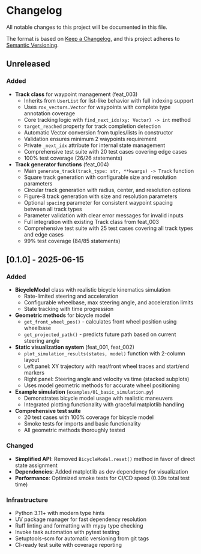 # Changelog
All notable changes to this project will be documented in this file.

The format is based on [Keep a Changelog](https://keepachangelog.com/en/1.0.0/), and this project adheres to [Semantic Versioning](https://semver.org/spec/v2.0.0.html).

## Unreleased

### Added
- **Track class** for waypoint management (feat_003)
  - Inherits from `UserList` for list-like behavior with full indexing support
  - Uses `rox_vectors.Vector` for waypoints with complete type annotation coverage
  - Core tracking logic with `find_next_idx(xy: Vector) -> int` method
  - `target_reached` property for track completion detection
  - Automatic Vector conversion from tuples/lists in constructor
  - Validation ensures minimum 2 waypoints requirement
  - Private `_next_idx` attribute for internal state management
  - Comprehensive test suite with 20 test cases covering edge cases
  - 100% test coverage (26/26 statements)
- **Track generator functions** (feat_004)
  - Main `generate_track(track_type: str, **kwargs) -> Track` function
  - Square track generation with configurable size and resolution parameters
  - Circular track generation with radius, center, and resolution options
  - Figure-8 track generation with size and resolution parameters
  - Optional `spacing` parameter for consistent waypoint spacing between all track types
  - Parameter validation with clear error messages for invalid inputs
  - Full integration with existing Track class from feat_003
  - Comprehensive test suite with 25 test cases covering all track types and edge cases
  - 99% test coverage (84/85 statements)

## [0.1.0] - 2025-06-15

### Added
- **BicycleModel** class with realistic bicycle kinematics simulation
  - Rate-limited steering and acceleration 
  - Configurable wheelbase, max steering angle, and acceleration limits
  - State tracking with time progression
- **Geometric methods** for bicycle model
  - `get_front_wheel_pos()` - calculates front wheel position using wheelbase
  - `get_projected_path()` - predicts future path based on current steering angle
- **Static visualization system** (feat_001, feat_002)
  - `plot_simulation_results(states, model)` function with 2-column layout
  - Left panel: XY trajectory with rear/front wheel traces and start/end markers
  - Right panel: Steering angle and velocity vs time (stacked subplots)
  - Uses model geometric methods for accurate wheel positioning
- **Example simulation** (`examples/01_basic_simulation.py`)
  - Demonstrates bicycle model usage with realistic maneuvers
  - Integrated plotting functionality with graceful matplotlib handling
- **Comprehensive test suite**
  - 20 test cases with 100% coverage for bicycle model
  - Smoke tests for imports and basic functionality
  - All geometric methods thoroughly tested

### Changed
- **Simplified API**: Removed `BicycleModel.reset()` method in favor of direct state assignment
- **Dependencies**: Added matplotlib as dev dependency for visualization
- **Performance**: Optimized smoke tests for CI/CD speed (0.39s total test time)

### Infrastructure
- Python 3.11+ with modern type hints
- UV package manager for fast dependency resolution
- Ruff linting and formatting with mypy type checking
- Invoke task automation with pytest testing
- Setuptools-scm for automatic versioning from git tags
- CI-ready test suite with coverage reporting
